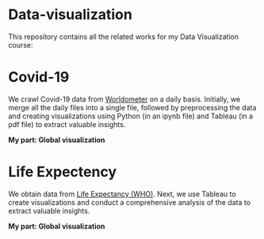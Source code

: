 # Data-visualization
This repository contains all the related works for my Data Visualization course:
# Covid-19
We crawl Covid-19 data from [Worldometer](https://www.worldometers.info/coronavirus/) on a daily basis. Initially, we merge all the daily files into a single file, followed by preprocessing the data and creating visualizations using Python (in an ipynb file) and Tableau (in a pdf file) to extract valuable insights.

**My part: Global visualization**
# Life Expectency
We obtain data from [Life Expectancy (WHO)](https://www.kaggle.com/datasets/kumarajarshi/life-expectancy-who). Next, we use Tableau to create visualizations and conduct a comprehensive analysis of the data to extract valuable insights.

**My part: Global visualization**
